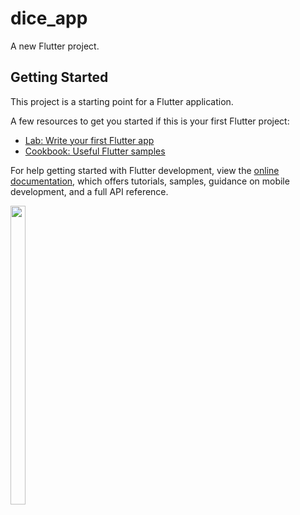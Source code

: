 # dice_app

A new Flutter project.

## Getting Started

This project is a starting point for a Flutter application.

A few resources to get you started if this is your first Flutter project:

- [Lab: Write your first Flutter app](https://docs.flutter.dev/get-started/codelab)
- [Cookbook: Useful Flutter samples](https://docs.flutter.dev/cookbook)

For help getting started with Flutter development, view the
[online documentation](https://docs.flutter.dev/), which offers tutorials,
samples, guidance on mobile development, and a full API reference.


<p float="center">

<img src="https://user-images.githubusercontent.com/116253924/215272166-712ac130-76d6-4563-8ecf-91277412fce2.png" width=22% height=35%>
 

</p>

